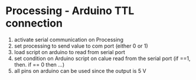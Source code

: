 # Processing - Arduino TTL connection

1. activate serial communication on Processing
2. set processing to send value to com port (either 0 or 1)
3. load script on arduino to read from serial port
4. set condition on Arduino script on calue read from the serial port (if ==1, then. if == 0 then ...)
5. all pins on arduino can be used since the output is 5 V